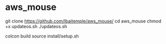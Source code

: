 # aws_mouse

git clone https://github.com/lbaitemple/aws_mouse/ 
cd aws_mouse
chmod +x updateos.sh
./updateos.sh

colcon build
source install/setup.sh

